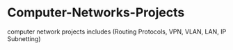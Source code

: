 # Computer-Networks-Projects
computer network projects includes (Routing Protocols, VPN, VLAN, LAN, IP Subnetting)
